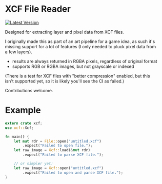 # XCF File Reader

[![Latest Version](https://img.shields.io/crates/v/xcf.svg)](https://crates.io/crates/xcf)

Designed for extracting layer and pixel data from XCF files. 

I originally made this as part of an art pipeline for a game idea, as such it's missing 
support for a lot of features (I only needed to pluck pixel data from a few layers).

 - results are always returned in RGBA pixels, regardless of original format
 - supports RGB or RGBA images, but not grayscale or indexed

(There is a test for XCF files with "better compression" enabled, but this isn't supported
yet, so it is likely you'll see the CI as failed.)

Contributions welcome.

# Example

```rust
extern crate xcf;
use xcf::Xcf;

fn main() {
    let mut rdr = File::open("untitled.xcf")
        .expect("Failed to open file.");
    let raw_image = Xcf::load(&mut rdr)
        .expect("Failed to parse XCF file.");

    // or simpler yet:
    let raw_image = Xcf::open("untitled.xcf")
        .expect("Failed to open and parse XCF file.");
}
```
